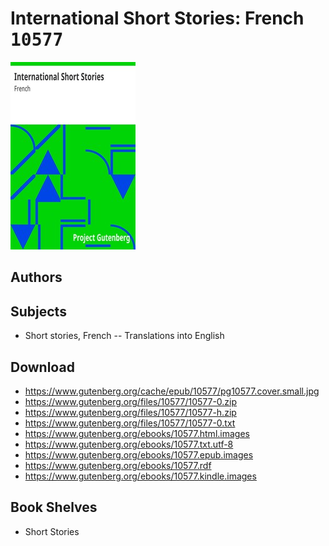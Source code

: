 # International Short Stories: French <kbd>10577</kbd>

![](./cover.medium.jpg "")

## Authors



## Subjects


 - Short stories, French -- Translations into English

## Download


 - https://www.gutenberg.org/cache/epub/10577/pg10577.cover.small.jpg
 - https://www.gutenberg.org/files/10577/10577-0.zip
 - https://www.gutenberg.org/files/10577/10577-h.zip
 - https://www.gutenberg.org/files/10577/10577-0.txt
 - https://www.gutenberg.org/ebooks/10577.html.images
 - https://www.gutenberg.org/ebooks/10577.txt.utf-8
 - https://www.gutenberg.org/ebooks/10577.epub.images
 - https://www.gutenberg.org/ebooks/10577.rdf
 - https://www.gutenberg.org/ebooks/10577.kindle.images

## Book Shelves


 - Short Stories
